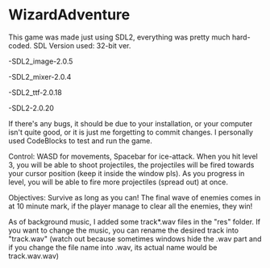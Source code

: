 # WizardAdventure
This game was made just using SDL2, everything was pretty much hard-coded.
SDL Version used: 32-bit ver.

  -SDL2_image-2.0.5
  
  -SDL2_mixer-2.0.4
  
  -SDL2_ttf-2.0.18
  
  -SDL2-2.0.20

If there's any bugs, it should be due to your installation, or your computer isn't quite good, or it is just me forgetting to commit changes.
I personally used CodeBlocks to test and run the game.

Control: WASD for movements, Spacebar for ice-attack. When you hit level 3, you will be able to shoot projectiles, the projectiles will be fired towards your cursor position (keep it inside the window pls). As you progress in level, you will be able to fire more projectiles (spread out) at once.

Objectives: Survive as long as you can! The final wave of enemies comes in at 10 minute mark, if the player manage to clear all the enemies, they win!

As of background music, I added some track*.wav files in the "res" folder. If you want to change the music, you can rename the desired track into "track.wav" (watch out because sometimes windows hide the .wav part and if you change the file name into .wav, its actual name would be track.wav.wav) 
